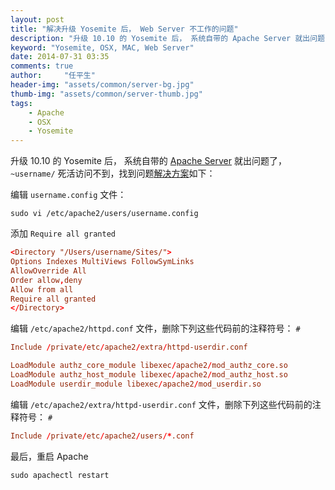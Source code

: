 ```yaml
---
layout: post
title: "解决升级 Yosemite 后， Web Server 不工作的问题"
description: "升级 10.10 的 Yosemite 后， 系统自带的 Apache Server 就出问题了， ~username/ 死活访问不到，找到问题"
keyword: "Yosemite, OSX, MAC, Web Server"
date: 2014-07-31 03:35
comments: true
author:     "任平生"
header-img: "assets/common/server-bg.jpg"
thumb-img: "assets/common/server-thumb.jpg"
tags:
    - Apache
    - OSX
    - Yosemite
---
```

升级 10.10 的 Yosemite 后， 系统自带的 [Apache Server](http://note.rpsh.net/posts/2013/11/27/osx-10-9-apache-server-php-mysql) 就出问题了， `~username/` 死活访问不到，找到问题[解决方案](http://coolestguidesontheplanet.com/get-apache-mysql-php-phpmyadmin-working-osx-10-10-yosemite/)如下：

编辑 `username.config` 文件：
```
sudo vi /etc/apache2/users/username.config
```
添加 `Require all granted`

```conf
<Directory "/Users/username/Sites/">
Options Indexes MultiViews FollowSymLinks
AllowOverride All
Order allow,deny
Allow from all
Require all granted
</Directory>
```

编辑 `/etc/apache2/httpd.conf` 文件，删除下列这些代码前的注释符号： `#`

```conf
Include /private/etc/apache2/extra/httpd-userdir.conf
```


```conf
LoadModule authz_core_module libexec/apache2/mod_authz_core.so
LoadModule authz_host_module libexec/apache2/mod_authz_host.so
LoadModule userdir_module libexec/apache2/mod_userdir.so
```

编辑 `/etc/apache2/extra/httpd-userdir.conf` 文件，删除下列这些代码前的注释符号： `#`

```conf
Include /private/etc/apache2/users/*.conf
```

最后，重启 Apache
```
sudo apachectl restart
```
